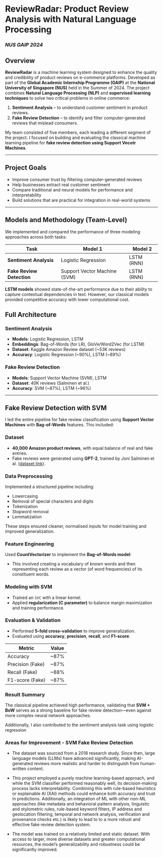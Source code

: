 # ReviewRadar: Product Review Analysis with Natural Language Processing  
### *NUS GAIP 2024*

## Overview

**ReviewRadar** is a machine learning system designed to enhance the quality and credibility of product reviews on e-commerce platforms. Developed as part of the **Global Academic Internship Programme (GAIP)** at the **National University of Singapore (NUS)** held in the Summer of 2024. The project combines **Natural Language Processing (NLP)** and **supervised learning techniques** to solve two critical problems in online commerce:

1. **Sentiment Analysis** – to understand customer sentiment in product reviews.  
2. **Fake Review Detection** – to identify and filter computer-generated reviews that mislead consumers.

My team consisted of five members, each leading a different segment of the project. I focused on building and evaluating the classical machine learning pipeline for **fake review detection using Support Vecotr Machines**.

---

## Project Goals

- Improve consumer trust by filtering computer-generated reviews
- Help businesses extract real customer sentiment
- Compare traditional and neural models for performance and interpretability
- Build solutions that are practical for integration in real-world systems

---

## Models and Methodology (Team-Level)

We implemented and compared the performance of three modeling approaches across both tasks:

| Task                   | Model 1             | Model 2        |
|------------------------|---------------------|----------------|
| **Sentiment Analysis** | Logistic Regression | LSTM (RNN)     |
| **Fake Review Detection** | Support Vector Machine (SVM) | LSTM (RNN)     |

**LSTM models** showed state-of-the-art performance due to their ability to capture contextual dependencies in text. However, our classical models provided competitive accuracy with lower computational cost.

## Full Architecture

### Sentiment Analysis

- **Models**: Logistic Regression, LSTM
- **Embeddings**: Bag-of-Words (for LR), GloVe/Word2Vec (for LSTM)
- **Dataset**: Kaggle Amazon Review dataset (~53K reviews)
- **Accuracy**: Logistic Regression (~90%), LSTM (~89%)

### Fake Review Detection

- **Models**: Support Vector Machine (SVM), LSTM
- **Dataset**: 40K reviews (Salminen et al.)
- **Accuracy**: SVM (~87%), LSTM (~96%)


---

## Fake Review Detection with SVM

I led the entire pipeline for fake review classification using **Support Vector Machines** with **Bag-of-Words** features. This included:

### Dataset

- **40,000 Amazon product reviews**, with equal balance of real and fake entries.
- Fake reviews were generated using **GPT-2**, trained by Joni Salminen et al. ([dataset link](https://osf.io/tyue9/)).

### Data Preprocessing

Implemented a structured pipeline including:

- Lowercasing  
- Removal of special characters and digits  
- Tokenization  
- Stopword removal  
- Lemmatization

These steps ensured cleaner, normalised inputs for model training and improved generalization.

### Feature Engineering

Used **CountVectorizer** to implement the **Bag-of-Words model**:

- This involved creating a vocabulary of known words and then representing each review as a vector (of word frequencies) of its constituent words.

### Modeling with SVM

- Trained an `SVC` with a linear kernel.
- Applied **regularization (C parameter)** to balance margin maximization and training performance.

### Evaluation & Validation

- Performed **5-fold cross-validation** to improve generalization.
- Evaluated using **accuracy**, **precision**, **recall**, and **F1-score**.

| Metric         | Value |
|----------------|-------|
| Accuracy       | ~87%  |
| Precision (Fake) | ~87% |
| Recall (Fake)    | ~88% |
| F1-score (Fake)  | ~87% |

### Result Summary

The classical pipeline achieved high performance, validating that **SVM + BoW** serves as a strong baseline for fake review detection—even against more complex neural network approaches.

Additionally, I also contributed to the sentiment analysis task using logistic regression


### Areas for Improvement - SVM Fake Review Detection

- The dataset was sourced from a 2018 research study. Since then, large language models (LLMs) have advanced significantly, making AI-generated reviews more realistic and harder to distinguish from human-written content.

- This project employed a purely machine learning-based approach, and while the SVM classifier performed reasonably well, its decision-making process lacks interpretability. Combining this with rule-based heuristics or explainable AI (XAI) methods could enhance both accuracy and trust in predictions. Additionally, an integration of ML with other non-ML approaches (like metadata and behavioral pattern analysis, linguistic and stylometric rules, rule-based keyword filters, IP address and geolocation filtering, temporal and network analysis, verification and provenance checks etc.) is likely to lead to to a more robust and effective fake review detection system.

- The model was trained on a relatively limited and static dataset. With access to larger, more diverse datasets and greater computational resources, the model’s generalizability and robustness could be significantly improved.


